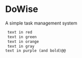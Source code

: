 # DoWise
A simple task management system
```diff
 text in red
 text in green
 text in orange
 text in gray
text in purple (and bold)@@
```
